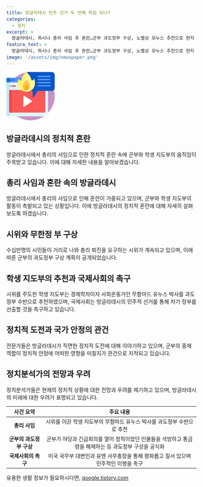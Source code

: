 ```yaml
---
title: 방글라데시 민주 선거 두 번째 독립 되나?
categories:
  - 정치
excerpt: >
  방글라데시, 하시나 총리 사임 후 혼란…군부 과도정부 구상, 노벨상 유누스 추천으로 현지 시민들 환호. 국제사회 민주적 이행 촉구. 퇴진으로 현지 정치 분열, 사망자 300명 넘어. 총리 도망 이후 군부 과도정부 구상, 야당 석방 결정. 유누스 박사 과도정부 수반 추천. 국제사회평화적 이행 촉구. 군부 중재가 관건. 정치 분석가는 사법부·미디어 부패 회복에 긴 과정 필요 예상.
feature_text: >
  방글라데시, 하시나 총리 사임 후 혼란…군부 과도정부 구상, 노벨상 유누스 추천으로 현지 시민들 환호. 국제사회 민주적 이행 촉구. 퇴진으로 현지 정치 분열, 사망자 300명 넘어. 총리 도망 이후 군부 과도정부 구상, 야당 석방 결정. 유누스 박사 과도정부 수반 추천. 국제사회평화적 이행 촉구. 군부 중재가 관건. 정치 분석가는 사법부·미디어 부패 회복에 긴 과정 필요 예상.
image: '/assets/img/newspaper.png'
---
```


<p><img src="/assets/img/news.png" alt="rentncar 속보" /></p>

<h2 data-ke-size="size26">방글라데시의 정치적 혼란</h2>

<p data-ke-size="size16">방글라데시에서 총리의 사임으로 인한 정치적 혼란 속에 군부와 학생 지도부의 움직임이 주목받고 있습니다. 이에 대해 자세한 내용을 알아보겠습니다.</p>

<h2 data-ke-size="size26">총리 사임과 혼란 속의 방글라데시</h2>

<p data-ke-size="size16">방글라데시에서 총리의 사임으로 인해 혼란이 가중되고 있으며, 군부와 학생 지도부의 활동이 촉발되고 있는 상황입니다. 이에 방글라데시의 정치적 혼란에 대해 자세히 살펴보도록 하겠습니다.</p>

<h2 data-ke-size="size26">시위와 무한정 부 구상</h2>

<p data-ke-size="size16">수십만명의 시민들이 거리로 나와 총리 퇴진을 요구하는 시위가 계속되고 있으며, 이에 따른 군부의 과도정부 구상 계획이 공개되었습니다.</p>

<h2 data-ke-size="size26">학생 지도부의 추천과 국제사회의 촉구</h2>

<p data-ke-size="size16">시위를 주도한 학생 지도부는 경제학자이자 사회운동가인 무함마드 유누스 박사를 과도정부 수반으로 추천하였으며, 국제사회는 방글라데시의 민주적 선거를 통해 차기 정부를 선출할 것을 촉구하고 있습니다.</p>

<h2 data-ke-size="size26">정치적 도전과 국가 안정의 관건</h2>

<p data-ke-size="size16">전문가들은 방글라데시가 직면한 정치적 도전에 대해 이야기하고 있으며, 군부의 중재 역할이 정치적 안정에 어떠한 영향을 미칠지가 관건으로 지적되고 있습니다.</p>

<h2 data-ke-size="size26">정치분석가의 전망과 우려</h2>

<p data-ke-size="size16">정치분석가들은 현재의 정치적 상황에 대한 전망과 우려를 제기하고 있으며, 방글라데시의 미래에 대한 우려가 표명되고 있습니다.</p>

<table>
    <thead>
        <tr>
            <th style="text-align: center; height: 17px;"><b>사건 요약</b></th>
            <th style="text-align: center; height: 17px;"><b>주요 내용</b></th>
        </tr>
    </thead>
    <tbody>
        <tr>
            <td style="text-align: center; height: 17px;"><b>총리 사임</b></td>
            <td style="text-align: center; height: 17px;">시위를 이끈 학생 지도부의 무함마드 유누스 박사를 과도정부 수반으로 추천</td>
        </tr>
        <tr>
            <td style="text-align: center; height: 17px;"><b>군부의 과도정부 구상</b></td>
            <td style="text-align: center; height: 17px;">군부가 야당과 긴급회의를 열어 정적이었던 인물들을 석방하고 통금령을 해제하는 등 과도정부 구성을 공식화</td>
        </tr>
        <tr>
            <td style="text-align: center; height: 17px;"><b>국제사회의 촉구</b></td>
            <td style="text-align: center; height: 17px;">미국 국무부 대변인과 유엔 사무총장을 통해 평화롭고 질서 있으며 민주적인 이행을 촉구</td>
        </tr>
    </tbody>
</table>
유용한 생활 정보가 필요하시다면, <a href="https://qoogle.tistory.com" rel="dofollow">qoogle.tistory.com</a>


